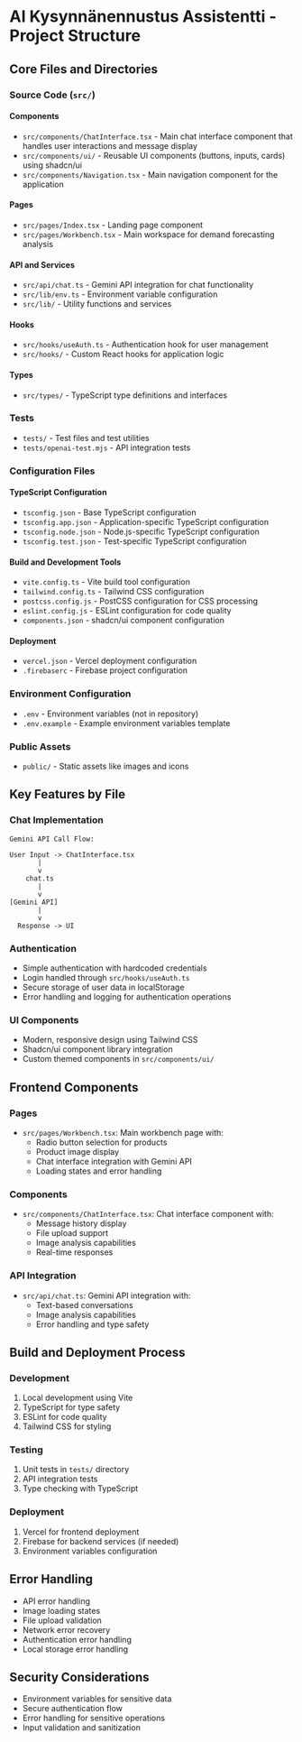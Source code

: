 # AI Kysynnänennustus Assistentti - Project Structure

## Core Files and Directories

### Source Code (`src/`)

#### Components
- `src/components/ChatInterface.tsx` - Main chat interface component that handles user interactions and message display
- `src/components/ui/` - Reusable UI components (buttons, inputs, cards) using shadcn/ui
- `src/components/Navigation.tsx` - Main navigation component for the application

#### Pages
- `src/pages/Index.tsx` - Landing page component
- `src/pages/Workbench.tsx` - Main workspace for demand forecasting analysis

#### API and Services
- `src/api/chat.ts` - Gemini API integration for chat functionality
- `src/lib/env.ts` - Environment variable configuration
- `src/lib/` - Utility functions and services

#### Hooks
- `src/hooks/useAuth.ts` - Authentication hook for user management
- `src/hooks/` - Custom React hooks for application logic

#### Types
- `src/types/` - TypeScript type definitions and interfaces

### Tests
- `tests/` - Test files and test utilities
- `tests/openai-test.mjs` - API integration tests

### Configuration Files

#### TypeScript Configuration
- `tsconfig.json` - Base TypeScript configuration
- `tsconfig.app.json` - Application-specific TypeScript configuration
- `tsconfig.node.json` - Node.js-specific TypeScript configuration
- `tsconfig.test.json` - Test-specific TypeScript configuration

#### Build and Development Tools
- `vite.config.ts` - Vite build tool configuration
- `tailwind.config.ts` - Tailwind CSS configuration
- `postcss.config.js` - PostCSS configuration for CSS processing
- `eslint.config.js` - ESLint configuration for code quality
- `components.json` - shadcn/ui component configuration

#### Deployment
- `vercel.json` - Vercel deployment configuration
- `.firebaserc` - Firebase project configuration

### Environment Configuration
- `.env` - Environment variables (not in repository)
- `.env.example` - Example environment variables template

### Public Assets
- `public/` - Static assets like images and icons

## Key Features by File

### Chat Implementation
```ascii
Gemini API Call Flow:

User Input -> ChatInterface.tsx
       |
       v
    chat.ts
       |
       v
[Gemini API] 
       |
       v
  Response -> UI
```

### Authentication
- Simple authentication with hardcoded credentials
- Login handled through `src/hooks/useAuth.ts`
- Secure storage of user data in localStorage
- Error handling and logging for authentication operations

### UI Components
- Modern, responsive design using Tailwind CSS
- Shadcn/ui component library integration
- Custom themed components in `src/components/ui/` 

## Frontend Components

### Pages
- `src/pages/Workbench.tsx`: Main workbench page with:
  - Radio button selection for products
  - Product image display
  - Chat interface integration with Gemini API
  - Loading states and error handling

### Components
- `src/components/ChatInterface.tsx`: Chat interface component with:
  - Message history display
  - File upload support
  - Image analysis capabilities
  - Real-time responses

### API Integration
- `src/api/chat.ts`: Gemini API integration with:
  - Text-based conversations
  - Image analysis capabilities
  - Error handling and type safety

## Build and Deployment Process

### Development
1. Local development using Vite
2. TypeScript for type safety
3. ESLint for code quality
4. Tailwind CSS for styling

### Testing
1. Unit tests in `tests/` directory
2. API integration tests
3. Type checking with TypeScript

### Deployment
1. Vercel for frontend deployment
2. Firebase for backend services (if needed)
3. Environment variables configuration

## Error Handling
- API error handling
- Image loading states
- File upload validation
- Network error recovery
- Authentication error handling
- Local storage error handling

## Security Considerations
- Environment variables for sensitive data
- Secure authentication flow
- Error handling for sensitive operations
- Input validation and sanitization 